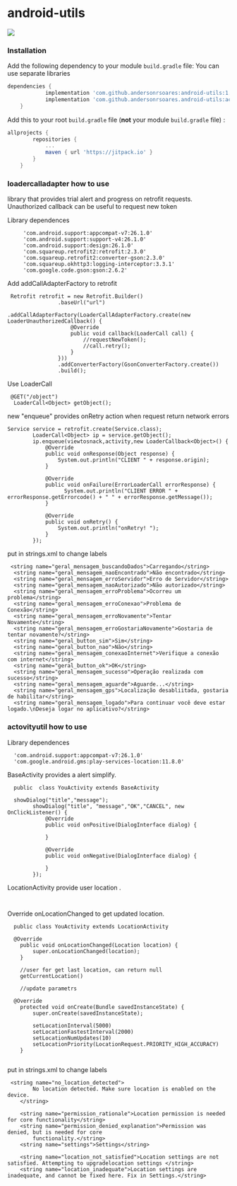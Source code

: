 # android-utils

[![](https://jitpack.io/v/andersonrsoares/android-utils.svg)](https://jitpack.io/#andersonrsoares/android-utils)

### Installation

Add the following dependency to your module `build.gradle` file:
 You can use separate libraries
```gradle
dependencies {
            implementation 'com.github.andersonrsoares:android-utils:1.0.9'
            implementation 'com.github.andersonrsoares.android-utils:activityutil:1.0.9'
    }
```

Add this to your root `build.gradle` file (**not** your module `build.gradle` file) :
```gradle
allprojects {
		repositories {
			...
			maven { url 'https://jitpack.io' }
		}
	}
```

### loadercalladapter how to use
library that provides trial alert and progress on retrofit requests. Unauthorized callback can be useful to request new token 


Library dependences 
```
     'com.android.support:appcompat-v7:26.1.0'
     'com.android.support:support-v4:26.1.0'
     'com.android.support:design:26.1.0'
     'com.squareup.retrofit2:retrofit:2.3.0'
     'com.squareup.retrofit2:converter-gson:2.3.0'
     'com.squareup.okhttp3:logging-interceptor:3.3.1'
     'com.google.code.gson:gson:2.6.2'
```

Add addCallAdapterFactory to retrofit
```
 Retrofit retrofit = new Retrofit.Builder()
                .baseUrl("url")
                .addCallAdapterFactory(LoaderCallAdapterFactory.create(new LoaderUnauthorizedCallback() {
                    @Override
                    public void callback(LoaderCall call) {
                        //requestNewToken();
                        //call.retry();
                    }
                }))
                .addConverterFactory(GsonConverterFactory.create())
                .build();
```

Use LoaderCall 
```
 @GET("/object")
  LoaderCall<Object> getObject();
 ```
 
new "enqueue" provides onRetry action when request return network errors  
```
Service service = retrofit.create(Service.class);
        LoaderCall<Object> ip = service.getObject();
        ip.enqueue(viewtosnack,activity,new LoaderCallback<Object>() {
            @Override
            public void onResponse(Object response) {
                System.out.println("CLIENT " + response.origin);
            }

            @Override
            public void onFailure(ErrorLoaderCall errorResponse) {
                  System.out.println("CLIENT ERROR " + errorResponse.getErrorcode() + " " + errorResponse.getMessage());
            }

            @Override
            public void onRetry() {
                System.out.println("onRetry! ");
            }
        });
```
put in strings.xml to change labels
```
 <string name="geral_mensagem_buscandoDados">Carregando</string>
  <string name="geral_mensagem_naoEncontrado">Não encontrado</string>
  <string name="geral_mensagem_erroServidor">Erro de Servidor</string>
  <string name="geral_mensagem_naoAutorizado">Não autorizado</string>
  <string name="geral_mensagem_erroProblema">Ocorreu um problema</string>
  <string name="geral_mensagem_erroConexao">Problema de Conexão</string>
  <string name="geral_mensagem_erroNovamente">Tentar Novamente</string>
  <string name="geral_mensagem_erroGostariaNovamente">Gostaria de tentar novamente?</string>
  <string name="geral_button_sim">Sim</string>
  <string name="geral_button_nao">Não</string>
  <string name="geral_mensagem_conexaoInternet">Verifique a conexão com internet</string>
  <string name="geral_button_ok">OK</string>
  <string name="geral_mensagem_sucesso">Operação realizada com sucesso</string>
  <string name="geral_mensagem_aguarde">Aguarde...</string>
  <string name="geral_mensagem_gps">Localização desabliitada, gostaria de habilitar</string>
  <string name="geral_mensagem_logado">Para continuar você deve estar logado.\nDeseja logar no aplicativo?</string>
```

### actovityutil how to use

Library dependences 
```
  'com.android.support:appcompat-v7:26.1.0'
  'com.google.android.gms:play-services-location:11.8.0'
```

BaseActivity provides a alert simplify.  
```
  public  class YouActivity extends BaseActivity

  showDialog("title","message");
        showDialog("title", "message","OK","CANCEL", new OnClickListener() {
            @Override
            public void onPositive(DialogInterface dialog) {
                
            }

            @Override
            public void onNegative(DialogInterface dialog) {

            }
        });
```

LocationActivity provide user location . 


```
  
```

Override onLocationChanged to get updated location.
```
  public class YouActivity extends LocationActivity

  @Override
    public void onLocationChanged(Location location) {
        super.onLocationChanged(location);
    }
    
    //user for get last location, can return null
    getCurrentLocation()
    
    //update parametrs
    
  @Override
    protected void onCreate(Bundle savedInstanceState) {
        super.onCreate(savedInstanceState);
        
        setLocationInterval(5000) 
        setLocationFastestInterval(2000)
        setLocationNumUpdates(10)
        setLocationPriority(LocationRequest.PRIORITY_HIGH_ACCURACY)
    }
    
```

put in strings.xml to change labels
```
 <string name="no_location_detected">
        No location detected. Make sure location is enabled on the device.
    </string>

    <string name="permission_rationale">Location permission is needed for core functionality</string>
    <string name="permission_denied_explanation">Permission was denied, but is needed for core
        functionality.</string>
    <string name="settings">Settings</string>

    <string name="location_not_satisfied">Location settings are not satisfied. Attempting to upgradelocation settings </string>
    <string name="location_inadequate">Location settings are inadequate, and cannot be fixed here. Fix in Settings.</string>
```

